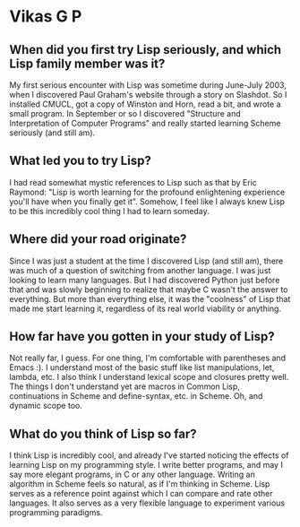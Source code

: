 # Vikas G P

## When did you first try Lisp seriously, and which Lisp family member was it?

My first serious encounter with Lisp was sometime during June-July
2003, when I discovered Paul Graham's website through a story on
Slashdot. So I installed CMUCL, got a copy of Winston and Horn, read a
bit, and wrote a small program. In September or so I discovered
"Structure and Interpretation of Computer Programs" and really started
learning Scheme seriously (and still am).

## What led you to try Lisp?

I had read somewhat mystic references to Lisp such as that by Eric
Raymond: "Lisp is worth learning for the profound enlightening
experience you'll have when you finally get it". Somehow, I feel like
I always knew Lisp to be this incredibly cool thing I had to learn
someday.

## Where did your road originate?

Since I was just a student at the time I discovered Lisp (and still
am), there was much of a question of switching from another
language. I was just looking to learn many languages. But I had
discovered Python just before that and was slowly beginning to realize
that maybe C wasn't the answer to everything. But more than everything
else, it was the "coolness" of Lisp that made me start learning it,
regardless of its real world viability or anything.

## How far have you gotten in your study of Lisp?

Not really far, I guess. For one thing, I'm comfortable with
parentheses and Emacs :). I understand most of the basic stuff like
list manipulations, let, lambda, etc. I also think I understand
lexical scope and closures pretty well.  The things I don't understand
yet are macros in Common Lisp, continuations in Scheme and
define-syntax, etc. in Scheme. Oh, and dynamic scope too.

## What do you think of Lisp so far?

I think Lisp is incredibly cool, and already I've started noticing the
effects of learning Lisp on my programming style. I write better
programs, and may I say more elegant programs, in C or any other
language. Writing an algorithm in Scheme feels so natural, as if I'm
thinking in Scheme. Lisp serves as a reference point against which I
can compare and rate other languages. It also serves as a very
flexible language to experiment various programming paradigms.
